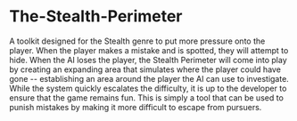 # The-Stealth-Perimeter
A toolkit designed for the Stealth genre to put more pressure onto the player. When the player makes a mistake and is spotted, they will attempt to hide. When the AI loses the player, the Stealth Perimeter will come into play by creating an expanding area that simulates where the player could have gone -- establishing an area around the player the AI can use to investigate. While the system quickly escalates the difficulty, it is up to the developer to ensure that the game remains fun. This is simply a tool that can be used to punish mistakes by making it more difficult to escape from pursuers.
